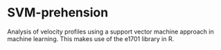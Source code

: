 # SVM-prehension
Analysis of velocity profiles using a support vector machine approach in machine learning. This makes use of the e1701 library in R.

